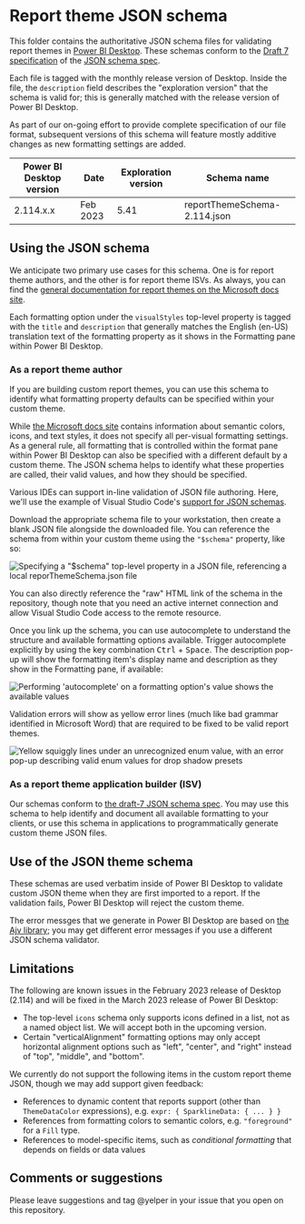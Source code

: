 # Report theme JSON schema

This folder contains the authoritative JSON schema files for validating report themes in [Power BI Desktop](https://powerbi.microsoft.com/desktop/).  These schemas conform to the [Draft 7 specification](https://json-schema.org/specification-links.html#draft-7) of the [JSON schema spec](https://json-schema.org/specification.html).

Each file is tagged with the monthly release version of Desktop.  Inside the file, the `description` field describes the "exploration version" that the schema is valid for; this is generally matched with the release version of Power BI Desktop.

As part of our on-going effort to provide complete specification of our file format, subsequent versions of this schema will feature mostly additive changes as new formatting settings are added.

| Power BI Desktop version | Date     |  Exploration version | Schema name                  |
|--------------------------|----------|----------------------|------------------------------|
| 2.114.x.x                | Feb 2023 | 5.41                 | reportThemeSchema-2.114.json |

## Using the JSON schema

We anticipate two primary use cases for this schema.  One is for report theme authors, and the other is for report theme ISVs.  As always, you can find the [general documentation for report themes on the Microsoft docs site](https://learn.microsoft.com/power-bi/create-reports/desktop-report-themes).

Each formatting option under the `visualStyles` top-level property is tagged with the `title` and `description` that generally matches the English (en-US) translation text of the formatting property as it shows in the Formatting pane within Power BI Desktop.

### As a report theme author

If you are building custom report themes, you can use this schema to identify what formatting property defaults can be specified within your custom theme.

While [the Microsoft docs site](https://learn.microsoft.com/power-bi/create-reports/desktop-report-themes#report-theme-json-file-format) contains information about semantic colors, icons, and text styles, it does not specify all per-visual formatting settings.  As a general rule, all formatting that is controlled within the format pane within Power BI Desktop can also be specified with a different default by a custom theme.  The JSON schema helps to identify what these properties are called, their valid values, and how they should be specified.

Various IDEs can support in-line validation of JSON file authoring.  Here, we'll use the example of Visual Studio Code's [support for JSON schemas](https://code.visualstudio.com/docs/languages/json#_json-schemas-and-settings).

Download the appropriate schema file to your workstation, then create a blank JSON file alongside the downloaded file.  You can reference the schema from within your custom theme using the `"$schema"` property, like so:

![Specifying a "$schema" top-level property in a JSON file, referencing a local reporThemeSchema.json file](images/schema-spec.png)

You can also directly reference the "raw" HTML link of the schema in the repository, though note that you need an active internet connection and allow Visual Studio Code access to the remote resource.

Once you link up the schema, you can use autocomplete to understand the structure and available formatting options available.  Trigger autocomplete explicitly by using the key combination <kbd>Ctrl</kbd> + <kbd>Space</kbd>.  The description pop-up will show the formatting item's display name and description as they show in the Formatting pane, if available:

![Performing 'autocomplete' on a formatting option's value shows the available values](images/autocomplete.png)

Validation errors will show as yellow error lines (much like bad grammar identified in Microsoft Word) that are required to be fixed to be valid report themes.

![Yellow squiggly lines under an unrecognized enum value, with an error pop-up describing valid enum values for drop shadow presets](images/errors.png)

### As a report theme application builder (ISV)

Our schemas conform to [the draft-7 JSON schema spec](https://json-schema.org/specification-links.html#draft-7).  You may use this schema to help identify and document all available formatting to your clients, or use this schema in applications to programmatically generate custom theme JSON files.

## Use of the JSON theme schema

These schemas are used verbatim inside of Power BI Desktop to validate custom JSON theme when they are first imported to a report.  If the validation fails, Power BI Desktop will reject the custom theme.

The error messges that we generate in Power BI Desktop are based on [the Ajv library](https://ajv.js.org/); you may get different error messages if you use a different JSON schema validator.

## Limitations
The following are known issues in the February 2023 release of Desktop (2.114) and will be fixed in the March 2023 release of Power BI Desktop:
* The top-level `icons` schema only supports icons defined in a list, not as a named object list.  We will accept both in the upcoming version.
* Certain "verticalAlignment" formatting options may only accept horizontal alignment options such as "left", "center", and "right" instead of "top", "middle", and "bottom".

We currently do not support the following items in the custom report theme JSON, though we may add support given feedback:
* References to dynamic content that reports support (other than `ThemeDataColor` expressions), e.g. `expr: { SparklineData: { ... } }`
* References from formatting colors to semantic colors, e.g. `"foreground"` for a `Fill` type.
* References to model-specific items, such as _conditional formatting_ that depends on fields or data values

## Comments or suggestions

Please leave suggestions and tag @yelper in your issue that you open on this repository.
